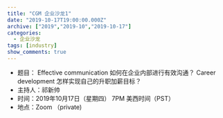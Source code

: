 ```yaml
---
title: "CGM 企业沙龙1"
date: "2019-10-17T19:00:00.000Z"
archive: ["2019","2019-10","2019-10-17"]
categories:
  - 企业沙龙
tags: [industry]
show_comments: true
---
```


- 题目：
  Effective communication 如何在企业内部进行有效沟通？
  Career development 怎样实现自己的升职加薪目标？
- 主持人：祁新帅
- 时间：2019年10月17日（星期四） 7PM 美西时间（PST）
- 地点：Zoom （private)
